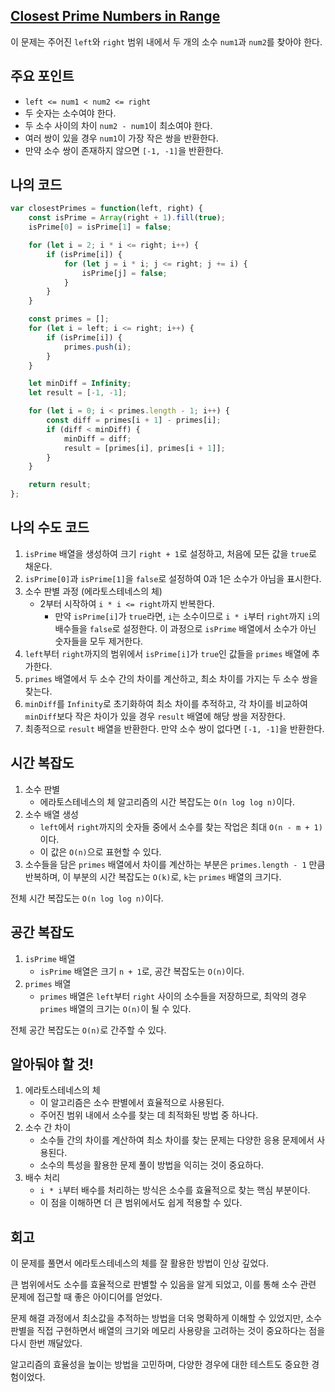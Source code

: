 ## [Closest Prime Numbers in Range](https://leetcode.com/classic/problems/closest-prime-numbers-in-range/description/)

이 문제는 주어진 `left`와 `right` 범위 내에서 두 개의 소수 `num1`과 `num2`를 찾아야 한다.

## 주요 포인트

- `left <= num1 < num2 <= right`
- 두 숫자는 소수여야 한다.
- 두 소수 사이의 차이 `num2 - num1`이 최소여야 한다.
- 여러 쌍이 있을 경우 `num1`이 가장 작은 쌍을 반환한다.
- 만약 소수 쌍이 존재하지 않으면 `[-1, -1]`을 반환한다.

## 나의 코드

```jsx
var closestPrimes = function(left, right) {
    const isPrime = Array(right + 1).fill(true);
    isPrime[0] = isPrime[1] = false;

    for (let i = 2; i * i <= right; i++) {
        if (isPrime[i]) {
            for (let j = i * i; j <= right; j += i) {
                isPrime[j] = false;
            }
        }
    }

    const primes = [];
    for (let i = left; i <= right; i++) {
        if (isPrime[i]) {
            primes.push(i);
        }
    }

    let minDiff = Infinity;
    let result = [-1, -1];

    for (let i = 0; i < primes.length - 1; i++) {
        const diff = primes[i + 1] - primes[i];
        if (diff < minDiff) {
            minDiff = diff;
            result = [primes[i], primes[i + 1]];
        }
    }

    return result;
};
```

## 나의 수도 코드

1. `isPrime` 배열을 생성하여 크기 `right + 1`로 설정하고, 처음에 모든 값을 `true`로 채운다.
2. `isPrime[0]`과 `isPrime[1]`을 `false`로 설정하여 0과 1은 소수가 아님을 표시한다.
3. 소수 판별 과정 (에라토스테네스의 체)
    - 2부터 시작하여 `i * i <= right`까지 반복한다.
        - 만약 `isPrime[i]`가 `true`라면, `i`는 소수이므로 `i * i`부터 `right`까지 `i`의 배수들을 `false`로 설정한다. 이 과정으로 `isPrime` 배열에서 소수가 아닌 숫자들을 모두 제거한다.
4. `left`부터 `right`까지의 범위에서 `isPrime[i]`가 `true`인 값들을 `primes` 배열에 추가한다.
5. `primes` 배열에서 두 소수 간의 차이를 계산하고, 최소 차이를 가지는 두 소수 쌍을 찾는다.
6. `minDiff`를 `Infinity`로 초기화하여 최소 차이를 추적하고, 각 차이를 비교하여 `minDiff`보다 작은 차이가 있을 경우 `result` 배열에 해당 쌍을 저장한다.
7. 최종적으로 `result` 배열을 반환한다. 만약 소수 쌍이 없다면 `[-1, -1]`을 반환한다.

## 시간 복잡도

1. 소수 판별
    - 에라토스테네스의 체 알고리즘의 시간 복잡도는 `O(n log log n)`이다.
2. 소수 배열 생성
    - `left`에서 `right`까지의 숫자들 중에서 소수를 찾는 작업은 최대 `O(n - m + 1)`이다.
    - 이 값은 `O(n)`으로 표현할 수 있다.
3. 소수들을 담은 `primes` 배열에서 차이를 계산하는 부분은 `primes.length - 1` 만큼 반복하며, 이 부분의 시간 복잡도는 `O(k)`로, `k`는 `primes` 배열의 크기다.

전체 시간 복잡도는  `O(n log log n)`이다.

## 공간 복잡도

1. `isPrime` 배열
    - `isPrime` 배열은 크기 `n + 1`로, 공간 복잡도는 `O(n)`이다.
2. `primes` 배열
    - `primes` 배열은 `left`부터 `right` 사이의 소수들을 저장하므로, 최악의 경우 `primes` 배열의 크기는 `O(n)`이 될 수 있다.

전체 공간 복잡도는 `O(n)`로 간주할 수 있다.

## 알아둬야 할 것!

1. 에라토스테네스의 체
    - 이 알고리즘은 소수 판별에서 효율적으로 사용된다.
    - 주어진 범위 내에서 소수를 찾는 데 최적화된 방법 중 하나다.
2. 소수 간 차이
    - 소수들 간의 차이를 계산하여 최소 차이를 찾는 문제는 다양한 응용 문제에서 사용된다.
    - 소수의 특성을 활용한 문제 풀이 방법을 익히는 것이 중요하다.
3. 배수 처리
    - `i * i`부터 배수를 처리하는 방식은 소수를 효율적으로 찾는 핵심 부분이다.
    - 이 점을 이해하면 더 큰 범위에서도 쉽게 적용할 수 있다.

## 회고

이 문제를 풀면서 에라토스테네스의 체를 잘 활용한 방법이 인상 깊었다.

큰 범위에서도 소수를 효율적으로 판별할 수 있음을 알게 되었고, 이를 통해 소수 관련 문제에 접근할 때 좋은 아이디어를 얻었다.

문제 해결 과정에서 최소값을 추적하는 방법을 더욱 명확하게 이해할 수 있었지만, 소수 판별을 직접 구현하면서 배열의 크기와 메모리 사용량을 고려하는 것이 중요하다는 점을 다시 한번 깨달았다.

알고리즘의 효율성을 높이는 방법을 고민하며, 다양한 경우에 대한 테스트도 중요한 경험이었다.
